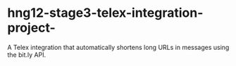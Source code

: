 # hng12-stage3-telex-integration-project-
A Telex integration that automatically shortens long URLs in messages using the bit.ly API.
